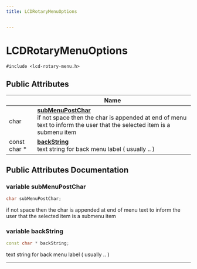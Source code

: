 ```yaml
---
title: LCDRotaryMenuOptions


---
```


# LCDRotaryMenuOptions






`#include <lcd-rotary-menu.h>`



















## Public Attributes

|                | Name           |
| -------------- | -------------- |
| char | **[subMenuPostChar](https://github.com/devel0/iot-lcd-rotary/tree/main/data/api/Classes/struct_l_c_d_rotary_menu_options.md#variable-submenupostchar)** <br>if not space then the char is appended at end of menu text to inform the user that the selected item is a submenu item  |
| const char * | **[backString](https://github.com/devel0/iot-lcd-rotary/tree/main/data/api/Classes/struct_l_c_d_rotary_menu_options.md#variable-backstring)** <br>text string for back menu label ( usually .. )  |





















## Public Attributes Documentation

### variable subMenuPostChar

```cpp
char subMenuPostChar;
```

if not space then the char is appended at end of menu text to inform the user that the selected item is a submenu item 




























### variable backString

```cpp
const char * backString;
```

text string for back menu label ( usually .. ) 
































-------------------------------

